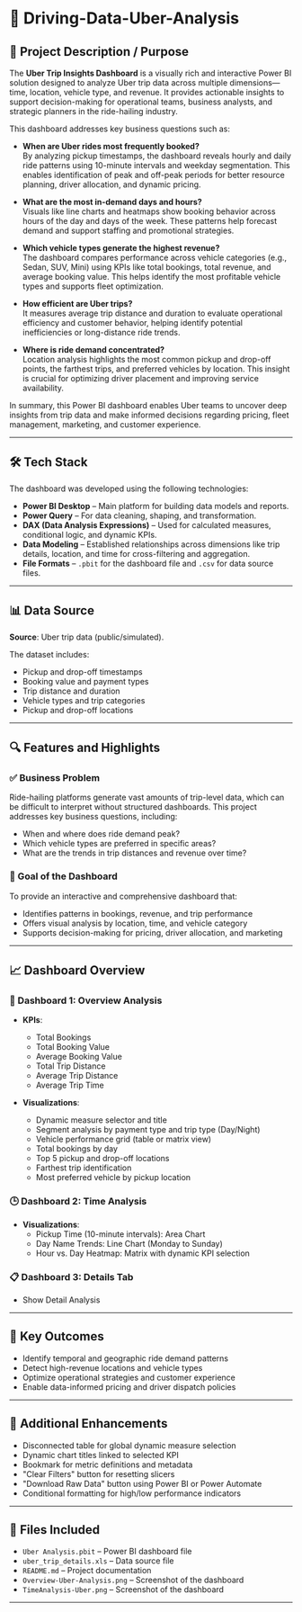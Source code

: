 # 🚖 Driving-Data-Uber-Analysis
## 📌 Project Description / Purpose

The **Uber Trip Insights Dashboard** is a visually rich and interactive Power BI solution designed to analyze Uber trip data across multiple dimensions—time, location, vehicle type, and revenue. It provides actionable insights to support decision-making for operational teams, business analysts, and strategic planners in the ride-hailing industry.

This dashboard addresses key business questions such as:

- **When are Uber rides most frequently booked?**  
  By analyzing pickup timestamps, the dashboard reveals hourly and daily ride patterns using 10-minute intervals and weekday segmentation. This enables identification of peak and off-peak periods for better resource planning, driver allocation, and dynamic pricing.

- **What are the most in-demand days and hours?**  
  Visuals like line charts and heatmaps show booking behavior across hours of the day and days of the week. These patterns help forecast demand and support staffing and promotional strategies.

- **Which vehicle types generate the highest revenue?**  
  The dashboard compares performance across vehicle categories (e.g., Sedan, SUV, Mini) using KPIs like total bookings, total revenue, and average booking value. This helps identify the most profitable vehicle types and supports fleet optimization.

- **How efficient are Uber trips?**  
  It measures average trip distance and duration to evaluate operational efficiency and customer behavior, helping identify potential inefficiencies or long-distance ride trends.

- **Where is ride demand concentrated?**  
  Location analysis highlights the most common pickup and drop-off points, the farthest trips, and preferred vehicles by location. This insight is crucial for optimizing driver placement and improving service availability.

In summary, this Power BI dashboard enables Uber teams to uncover deep insights from trip data and make informed decisions regarding pricing, fleet management, marketing, and customer experience.


---

## 🛠 Tech Stack

The dashboard was developed using the following technologies:

- **Power BI Desktop** – Main platform for building data models and reports.
- **Power Query** – For data cleaning, shaping, and transformation.
- **DAX (Data Analysis Expressions)** – Used for calculated measures, conditional logic, and dynamic KPIs.
- **Data Modeling** – Established relationships across dimensions like trip details, location, and time for cross-filtering and aggregation.
- **File Formats** – `.pbit` for the dashboard file and `.csv` for data source files.

---

## 📊 Data Source

**Source**: Uber trip data (public/simulated).

The dataset includes:

- Pickup and drop-off timestamps
- Booking value and payment types
- Trip distance and duration
- Vehicle types and trip categories
- Pickup and drop-off locations

---

## 🔍 Features and Highlights

### ✅ Business Problem

Ride-hailing platforms generate vast amounts of trip-level data, which can be difficult to interpret without structured dashboards. This project addresses key business questions, including:

- When and where does ride demand peak?
- Which vehicle types are preferred in specific areas?
- What are the trends in trip distances and revenue over time?

### 🎯 Goal of the Dashboard

To provide an interactive and comprehensive dashboard that:

- Identifies patterns in bookings, revenue, and trip performance
- Offers visual analysis by location, time, and vehicle category
- Supports decision-making for pricing, driver allocation, and marketing

---

## 📈 Dashboard Overview

### 🧩 Dashboard 1: Overview Analysis

- **KPIs**:
  - Total Bookings
  - Total Booking Value
  - Average Booking Value
  - Total Trip Distance
  - Average Trip Distance
  - Average Trip Time

- **Visualizations**:
  - Dynamic measure selector and title
  - Segment analysis by payment type and trip type (Day/Night)
  - Vehicle performance grid (table or matrix view)
  - Total bookings by day
  - Top 5 pickup and drop-off locations
  - Farthest trip identification
  - Most preferred vehicle by pickup location

### 🕒 Dashboard 2: Time Analysis

- **Visualizations**:
  - Pickup Time (10-minute intervals): Area Chart
  - Day Name Trends: Line Chart (Monday to Sunday)
  - Hour vs. Day Heatmap: Matrix with dynamic KPI selection

### 📋 Dashboard 3: Details Tab

- Show Detail Analysis

---

## 📌 Key Outcomes

- Identify temporal and geographic ride demand patterns
- Detect high-revenue locations and vehicle types
- Optimize operational strategies and customer experience
- Enable data-informed pricing and driver dispatch policies

---

## 🔧 Additional Enhancements

- Disconnected table for global dynamic measure selection
- Dynamic chart titles linked to selected KPI
- Bookmark for metric definitions and metadata
- "Clear Filters" button for resetting slicers
- "Download Raw Data" button using Power BI or Power Automate
- Conditional formatting for high/low performance indicators

---

## 📂 Files Included

- `Uber Analysis.pbit` – Power BI dashboard file
- `uber_trip_details.xls` – Data source file
- `README.md` – Project documentation
- `Overview-Uber-Analysis.png` – Screenshot of the dashboard
- `TimeAnalysis-Uber.png` – Screenshot of the dashboard

---

